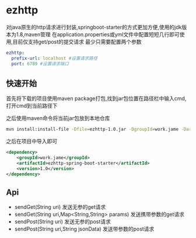 # ezhttp
对java原生的http请求进行封装,springboot-starter的方式更加方便,使用的jdk版本为1.8,maven管理
在application.properties或yml文件中配置短短几行即可使用,目前仅支持get/post的提交请求
最少只需要配置两个参数

```yml
ezhttp:
  prefix-url: localhost #设置请求路径
  port: 6789 #设置请求端口
```

## 快速开始

首先将下载的项目使用maven package打包,找到jar包位置在路径栏中输入cmd,打开cmd到当前路径下

之后使用maven命令将当前jar包放到本地仓库

```bash
mvn install:install-file -Dfile=ezhttp-1.0.jar -DgroupId=work.jame -DartifactId=ezhttp-spring-boot-starter -Dversion=1.0 -Dpackaging=jar
```

之后在项目中导入即可

```xml
<dependency>
    <groupId>work.jame</groupId>
    <artifactId>ezhttp-spring-boot-starter</artifactId>
    <version>1.0</version>
</dependency>
```

## Api

-   sendGet(String uri) 发送无参的get请求
-   sendGet(String uri,Map<String,String> params) 发送携带参数的get请求
-   sendPost(String uri) 发送无参的post请求
-   sendPost(String uri,String jsonData) 发送带参数的post请求

